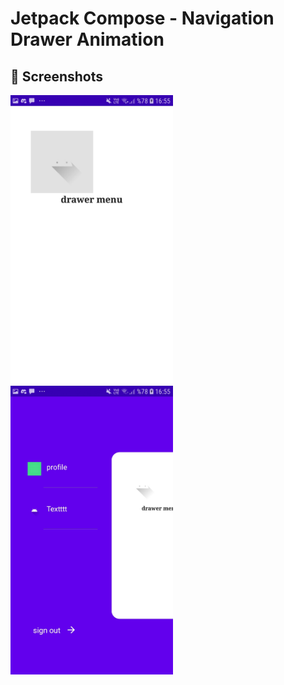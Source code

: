 # Jetpack Compose - Navigation Drawer Animation

## :camera_flash: Screenshots
<img src="/images/sc1.jpg" width="260">
<img src="/images/sc2.jpg" width="260">
